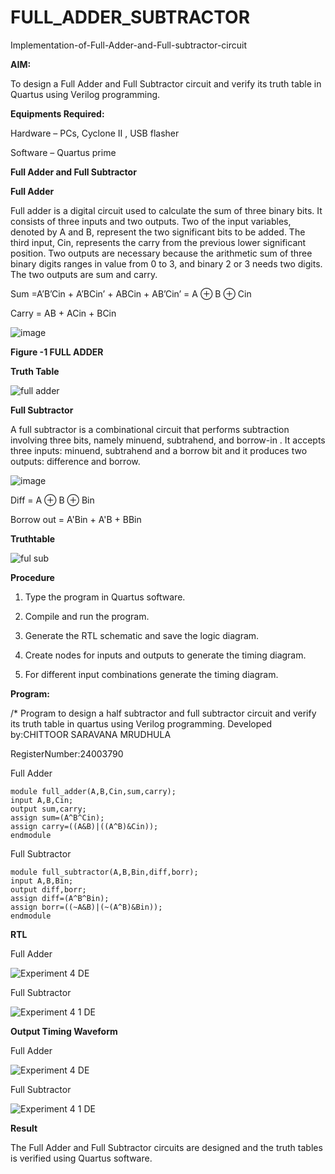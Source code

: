 # FULL_ADDER_SUBTRACTOR

Implementation-of-Full-Adder-and-Full-subtractor-circuit

**AIM:**

To design a Full Adder and Full Subtractor circuit and verify its truth table in Quartus using Verilog programming.

**Equipments Required:**

Hardware – PCs, Cyclone II , USB flasher

Software – Quartus prime

**Full Adder and Full Subtractor**

**Full Adder**

Full adder is a digital circuit used to calculate the sum of three binary bits. It consists of three inputs and two outputs. Two of the input variables, denoted by A and B, represent the two significant bits to be added. The third input, Cin, represents the carry from the previous lower significant position. Two outputs are necessary because the arithmetic sum of three binary digits ranges in value from 0 to 3, and binary 2 or 3 needs two digits. The two outputs are sum and carry.

Sum =A’B’Cin + A’BCin’ + ABCin + AB’Cin’ = A ⊕ B ⊕ Cin 

Carry = AB + ACin + BCin

![image](https://github.com/naavaneetha/FULL_ADDER_SUBTRACTOR/assets/154305477/0f30ba51-5ffb-4198-845f-18e054f675e7)

**Figure -1 FULL ADDER**

**Truth Table**

![full adder](https://github.com/user-attachments/assets/d277e57b-eb6c-4df4-972a-6234c6bfafcf)


**Full Subtractor**

A full subtractor is a combinational circuit that performs subtraction involving three bits, namely minuend, subtrahend, and borrow-in . It accepts three inputs: minuend, subtrahend and a borrow bit and it produces two outputs: difference and borrow.

![image](https://github.com/naavaneetha/FULL_ADDER_SUBTRACTOR/assets/154305477/02b24f51-ab51-4304-9ad6-7b81ffc1ead5)

Diff = A ⊕ B ⊕ Bin 

Borrow out = A'Bin + A'B + BBin

**Truthtable**

![ful sub](https://github.com/user-attachments/assets/2596bde1-afb5-40ce-8960-3881d46e7590)




**Procedure**

1. Type the program in Quartus software.

2. Compile and run the program.

3. Generate the RTL schematic and save the logic diagram.

4. Create nodes for inputs and outputs to generate the timing diagram.

5. For different input combinations generate the timing diagram.

**Program:**

/* Program to design a half subtractor and full subtractor circuit and verify its truth table in quartus using Verilog programming.
Developed by:CHITTOOR SARAVANA MRUDHULA                                                  

RegisterNumber:24003790


Full Adder

```
module full_adder(A,B,Cin,sum,carry);
input A,B,Cin;
output sum,carry;
assign sum=(A^B^Cin);
assign carry=((A&B)|((A^B)&Cin));
endmodule
```

Full Subtractor

```
module full_subtractor(A,B,Bin,diff,borr);
input A,B,Bin;
output diff,borr;
assign diff=(A^B^Bin);
assign borr=((~A&B)|(~(A^B)&Bin));
endmodule
```

**RTL**

Full Adder

![Experiment 4           DE](https://github.com/user-attachments/assets/865ff7d6-b91e-4e47-b64e-7df5ae4776f2)

Full Subtractor

![Experiment 4 1   DE](https://github.com/user-attachments/assets/f3691a52-0784-4bf8-b7ad-dff2c7dc8fe1)



**Output Timing Waveform**


Full Adder

![Experiment 4      DE](https://github.com/user-attachments/assets/d02155fe-4312-4704-8a8b-35f7bfb6e088)

Full Subtractor

![Experiment 4 1 DE](https://github.com/user-attachments/assets/4d6fbae5-0688-492e-920b-9b39064ea86f)


**Result**

The Full Adder and Full Subtractor circuits are designed and the truth tables is verified using Quartus software.



